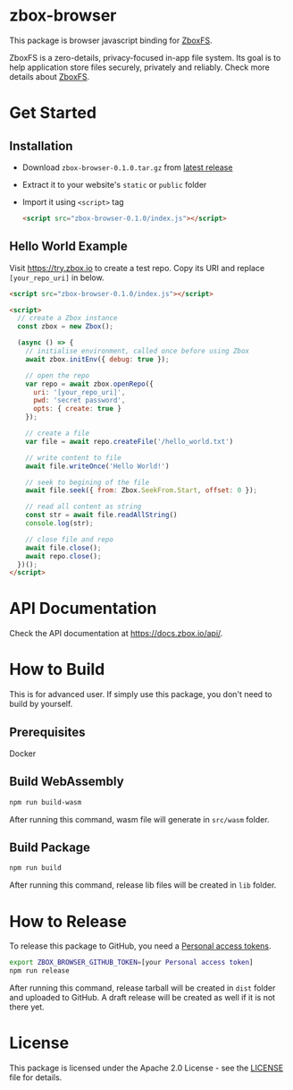 # zbox-browser

This package is browser javascript binding for [ZboxFS].

ZboxFS is a zero-details, privacy-focused in-app file system. Its goal is
to help application store files securely, privately and reliably. Check more
details about [ZboxFS].

# Get Started

## Installation

- Download `zbox-browser-0.1.0.tar.gz` from [latest release]
- Extract it to your website's `static` or `public` folder
- Import it using `<script>` tag

  ```html
  <script src="zbox-browser-0.1.0/index.js"></script>
  ```

## Hello World Example

Visit https://try.zbox.io to create a test repo. Copy its URI and replace
`[your_repo_uri]` in below.

```html
<script src="zbox-browser-0.1.0/index.js"></script>

<script>
  // create a Zbox instance
  const zbox = new Zbox();

  (async () => {
    // initialise environment, called once before using Zbox
    await zbox.initEnv({ debug: true });

    // open the repo
    var repo = await zbox.openRepo({
      uri: '[your_repo_uri]',
      pwd: 'secret password',
      opts: { create: true }
    });

    // create a file
    var file = await repo.createFile('/hello_world.txt')

    // write content to file
    await file.writeOnce('Hello World!')

    // seek to begining of the file
    await file.seek({ from: Zbox.SeekFrom.Start, offset: 0 });

    // read all content as string
    const str = await file.readAllString()
    console.log(str);

    // close file and repo
    await file.close();
    await repo.close();
  })();
</script>
```

# API Documentation

Check the API documentation at https://docs.zbox.io/api/.

# How to Build

This is for advanced user. If simply use this package, you don't need to build
by yourself.

## Prerequisites

Docker

## Build WebAssembly

```sh
npm run build-wasm
```

After running this command, wasm file will generate in `src/wasm` folder.

## Build Package

```sh
npm run build
```

After running this command, release lib files will be created in `lib` folder.

# How to Release

To release this package to GitHub, you need a [Personal access tokens].

```sh
export ZBOX_BROWSER_GITHUB_TOKEN=[your Personal access token]
npm run release
```

After running this command, release tarball will be created in `dist` folder
and uploaded to GitHub. A draft release will be created as well if it is not
there yet.

# License

This package is licensed under the Apache 2.0 License - see the [LICENSE](LICENSE)
file for details.

[ZboxFS]: https://github.com/zboxfs/zbox
[latest release]: https://github.com/zboxfs/zbox-browser/releases/latest
[Personal access tokens]: https://github.com/
